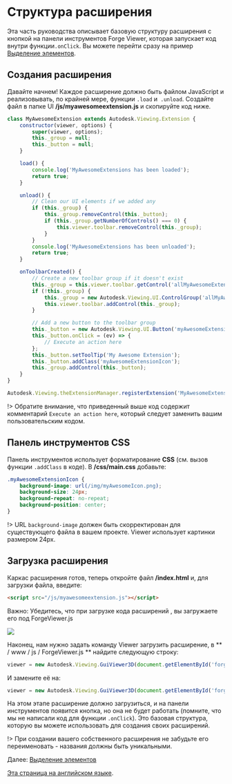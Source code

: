 # Структура расширения

Эта часть руководства описывает базовую структуру расширения с кнопкой на панели инструментов Forge Viewer, которая запускает код внутри функции`.onClick`. Вы можете перейти сразу на пример [Выделение элементов](viewer/extensions/selection).

## Создания расширения

Давайте начнем! Каждое расширение должно быть файлом JavaScript и реализовывать, по крайней мере, функции `.load` и` .unload`. Создайте файл в папке UI **/js/myawesomeextension.js** и скопируйте код ниже. 

```javascript
class MyAwesomeExtension extends Autodesk.Viewing.Extension {
    constructor(viewer, options) {
        super(viewer, options);
        this._group = null;
        this._button = null;
    }

    load() {
        console.log('MyAwesomeExtensions has been loaded');
        return true;
    }

    unload() {
        // Clean our UI elements if we added any
        if (this._group) {
            this._group.removeControl(this._button);
            if (this._group.getNumberOfControls() === 0) {
                this.viewer.toolbar.removeControl(this._group);
            }
        }
        console.log('MyAwesomeExtensions has been unloaded');
        return true;
    }

    onToolbarCreated() {
        // Create a new toolbar group if it doesn't exist
        this._group = this.viewer.toolbar.getControl('allMyAwesomeExtensionsToolbar');
        if (!this._group) {
            this._group = new Autodesk.Viewing.UI.ControlGroup('allMyAwesomeExtensionsToolbar');
            this.viewer.toolbar.addControl(this._group);
        }

        // Add a new button to the toolbar group
        this._button = new Autodesk.Viewing.UI.Button('myAwesomeExtensionButton');
        this._button.onClick = (ev) => {
            // Execute an action here
        };
        this._button.setToolTip('My Awesome Extension');
        this._button.addClass('myAwesomeExtensionIcon');
        this._group.addControl(this._button);
    }
}

Autodesk.Viewing.theExtensionManager.registerExtension('MyAwesomeExtension', MyAwesomeExtension);
```

!> Обратите внимание, что приведенный выше код содержит комментарий `Execute an action here`, который следует заменить вашим пользовательским кодом.

## Панель инструментов CSS

Панель инструментов использует форматирование **CSS**  (см. вызов функции `.addClass` в коде). В **/css/main.css** добавьте:

```css
.myAwesomeExtensionIcon {
    background-image: url(/img/myAwesomeIcon.png);
    background-size: 24px;
    background-repeat: no-repeat;
    background-position: center;
}
```

!> URL `background-image` должен быть скорректирован для существующего файла в вашем проекте. Viewer использует картинки размером 24px.

## Загрузка расширения

Каркас расширения готов, теперь откройте файл **/index.html** и, для загрузки файла, введите: 

```html
<script src="/js/myawesomeextension.js"></script>
```

Важно:   Убедитесь, что при загрузке кода расширений <scripts>, вы загружаете его под ForgeViewer.js

![](_media/forge/extension_example.png)



Наконец, нам нужно задать команду Viewer загрузить расширение, в ** / www / js / ForgeViewer.js ** найдите следующую строку:

```javascript
viewer = new Autodesk.Viewing.GuiViewer3D(document.getElementById('forgeViewer'));
```

И замените её на:

```javascript
viewer = new Autodesk.Viewing.GuiViewer3D(document.getElementById('forgeViewer'), { extensions: ['MyAwesomeExtension'] });
```

На этом этапе расширение должно загрузиться, и на панели инструментов появится кнопка, но она не будет работать (помните, что мы не написали код для функции `.onClick`). Это базовая структура, которую вы можете использовать для создания своих расширений.

!> При создании вашего собственного расширения не забудьте его переименовать - названия должны быть уникальными. 


Далее: [Выделение элементов](viewer/extensions/selection)

[Эта страница на английском языке](https://learnforge.autodesk.io/#/viewer/extensions/skeleton).
